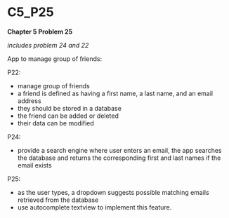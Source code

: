 # C5_P25

**Chapter 5 Problem 25**

_includes problem 24 and 22_

App to manage group of friends:

P22:
- manage group of friends
- a friend is defined as having a first name, a last name, and an email address
- they should be stored in a database
- the friend can be added or deleted
- their data can be modified

P24:
- provide a search engine where user enters an email, the app searches the database and returns the corresponding first and last names if the email exists

P25:
- as the user types, a dropdown suggests possible matching emails retrieved from the database
- use autocomplete textview to implement this feature. 
